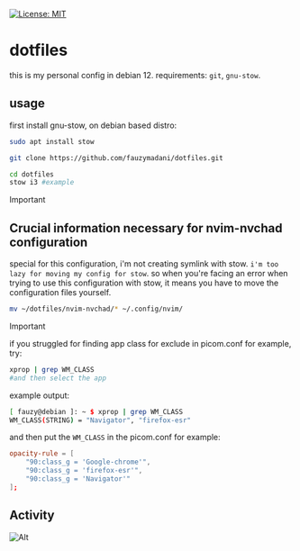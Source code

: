[![License: MIT](https://img.shields.io/badge/License-MIT-yellow.svg)](https://opensource.org/licenses/MIT)
# dotfiles
this is my personal config in debian 12. 
requirements:
`git`, `gnu-stow`.

## usage
first install gnu-stow, on debian based distro:
```bash
sudo apt install stow
```
```bash
git clone https://github.com/fauzymadani/dotfiles.git
```
```bash
cd dotfiles
stow i3 #example
```
> [!IMPORTANT]  
> ## Crucial information necessary for nvim-nvchad configuration
special for this configuration, i'm not creating symlink with stow. `i'm too lazy for moving my config for stow`. so when you're facing an error when trying to use this configuration with stow, it means you have to move the configuration files yourself.
```bash
mv ~/dotfiles/nvim-nvchad/* ~/.config/nvim/
```

> [!IMPORTANT]  
if you struggled for finding app class for exclude in picom.conf for example, try:
```bash
xprop | grep WM_CLASS
#and then select the app
```
example output:
```bash
[ fauzy@debian ]: ~ $ xprop | grep WM_CLASS
WM_CLASS(STRING) = "Navigator", "firefox-esr"
```
and then put the `WM_CLASS` in the picom.conf for example:
```conf
opacity-rule = [
    "90:class_g = 'Google-chrome'",
    "90:class_g = 'firefox-esr'",
    "90:class_g = 'Navigator'"
];
```

## Activity
![Alt](https://repobeats.axiom.co/api/embed/5ba5f29cccfc8a53d092ff53efe89d020c42fc97.svg "Repobeats analytics image")
